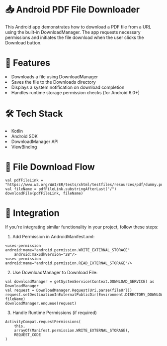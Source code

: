 # 📥 Android PDF File Downloader
This Android app demonstrates how to download a PDF file from a URL using the built-in DownloadManager. The app requests necessary permissions and initiates the file download when the user clicks the Download button. 

# 🚀 Features
<li>Downloads a file using DownloadManager
<li>Saves the file to the Downloads directory
<li>Displays a system notification on download completion
<li>Handles runtime storage permission checks (for Android 6.0+)

# 🛠️ Tech Stack
<li>Kotlin
<li>Android SDK
<li>DownloadManager API
<li>ViewBinding

# 📂 File Download Flow
```
val pdfFileLink = "https://www.w3.org/WAI/ER/tests/xhtml/testfiles/resources/pdf/dummy.pdf"
val fileName = pdfFileLink.substringAfterLast("/")
downloadFile(pdfFileLink, fileName)
```

# 🧩 Integration
If you're integrating similar functionality in your project, follow these steps:

1. Add Permission in AndroidManifest.xml:
```
<uses-permission android:name="android.permission.WRITE_EXTERNAL_STORAGE"
    android:maxSdkVersion="28"/>
<uses-permission android:name="android.permission.READ_EXTERNAL_STORAGE"/>
```

2. Use DownloadManager to Download File:
```
val downloadManager = getSystemService(Context.DOWNLOAD_SERVICE) as DownloadManager
val request = DownloadManager.Request(Uri.parse(fileUrl))
request.setDestinationInExternalPublicDir(Environment.DIRECTORY_DOWNLOADS, fileName)
downloadManager.enqueue(request)
```

3. Handle Runtime Permissions (if required)
```
ActivityCompat.requestPermissions(
    this,
    arrayOf(Manifest.permission.WRITE_EXTERNAL_STORAGE),
    REQUEST_CODE
)
```
